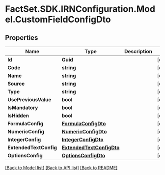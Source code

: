 # FactSet.SDK.IRNConfiguration.Model.CustomFieldConfigDto

## Properties

Name | Type | Description | Notes
------------ | ------------- | ------------- | -------------
**Id** | **Guid** |  | [optional] 
**Code** | **string** |  | [optional] 
**Name** | **string** |  | [optional] 
**Source** | **string** |  | [optional] 
**Type** | **string** |  | [optional] 
**UsePreviousValue** | **bool** |  | [optional] 
**IsMandatory** | **bool** |  | [optional] 
**IsHidden** | **bool** |  | [optional] 
**FormulaConfig** | [**FormulaConfigDto**](FormulaConfigDto.md) |  | [optional] 
**NumericConfig** | [**NumericConfigDto**](NumericConfigDto.md) |  | [optional] 
**IntegerConfig** | [**IntegerConfigDto**](IntegerConfigDto.md) |  | [optional] 
**ExtendedTextConfig** | [**ExtendedTextConfigDto**](ExtendedTextConfigDto.md) |  | [optional] 
**OptionsConfig** | [**OptionsConfigDto**](OptionsConfigDto.md) |  | [optional] 

[[Back to Model list]](../README.md#documentation-for-models) [[Back to API list]](../README.md#documentation-for-api-endpoints) [[Back to README]](../README.md)

